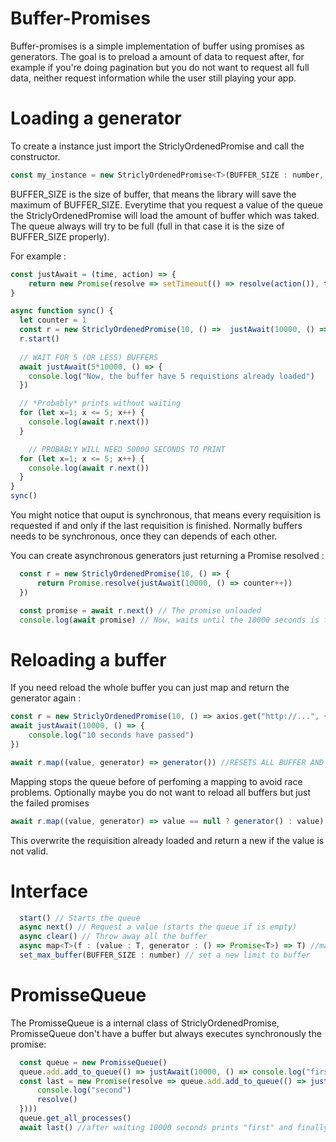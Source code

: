 # Buffer-Promises

Buffer-promises is a simple implementation of buffer using promises as generators. The goal is to preload a amount of data to request after, for example if you're doing pagination but you do not want to request all full data, neither request information while the user still playing your app.


# Loading a generator

To create a instance just import the StriclyOrdenedPromise and call the constructor.
```js
const my_instance = new StriclyOrdenedPromise<T>(BUFFER_SIZE : number, GENERATOR : () => Promise<T>)
```

BUFFER_SIZE is the size of buffer, that means the library will save the maximum of BUFFER_SIZE. Everytime that you request a value of the queue the StriclyOrdenedPromise will load the amount of buffer which was taked. The queue always will try to be full (full in that case it is the size of BUFFER_SIZE properly).

For example :

```js
const justAwait = (time, action) => {
    return new Promise(resolve => setTimeout(() => resolve(action()), time))
}

async function sync() {
  let counter = 1
  const r = new StriclyOrdenedPromise(10, () =>  justAwait(10000, () => counter++))
  r.start()
  
  // WAIT FOR 5 (OR LESS) BUFFERS 
  await justAwait(5*10000, () => {
    console.log("Now, the buffer have 5 requistions already loaded")
  })

  // *Probably* prints without waiting
  for (let x=1; x <= 5; x++) {
    console.log(await r.next())
  }

    // PROBABLY WILL NEED 50000 SECONDS TO PRINT
  for (let x=1; x <= 5; x++) {
    console.log(await r.next())
  }
}
sync()

```

You might notice that ouput is synchronous, that means every requisition is requested if and only if the last requisition is finished. Normally buffers needs to be synchronous, once they can depends of each other. 

You can create asynchronous generators just returning a Promise resolved :

```js
  const r = new StriclyOrdenedPromise(10, () => {
      return Promise.resolve(justAwait(10000, () => counter++))
  })

  const promise = await r.next() // The promise unloaded
  console.log(await promise) // Now, waits until the 10000 seconds is finished
```

# Reloading a buffer

If you need reload the whole buffer you can just map and return the generator again :

```js
const r = new StriclyOrdenedPromise(10, () => axios.get("http://...", {})
await justAwait(10000, () => {
    console.log("10 seconds have passed")
})

await r.map((value, generator) => generator()) //RESETS ALL BUFFER AND REQUEST FOR EACH BUFFER LOADED
```

Mapping stops the queue before of perfoming a mapping to avoid race problems.
Optionally maybe you do not want to reload all buffers but just the failed promises 

```js
await r.map((value, generator) => value == null ? generator() : value)
```

This overwrite the requisition already loaded and return a new if the value is not valid.

# Interface 

```js
  start() // Starts the queue
  async next() // Request a value (starts the queue if is empty)
  async clear() // Throw away all the buffer
  async map<T>(f : (value : T, generator : () => Promise<T>) => T) //maps the buffer avaliable
  set_max_buffer(BUFFER_SIZE : number) // set a new limit to buffer
```

# PromisseQueue

The PromisseQueue is a internal class of StriclyOrdenedPromise, PromisseQueue don't have a buffer but always executes synchronously the promise:

```js
  const queue = new PromisseQueue()
  queue.add.add_to_queue(() => justAwait(10000, () => console.log("first")))
  const last = new Promise(resolve => queue.add.add_to_queue(() => justAwait(1, () => {
      console.log("second")
      resolve()
  })))
  queue.get_all_processes()
  await last() //after waiting 10000 seconds prints "first" and finally prints "second"

```


